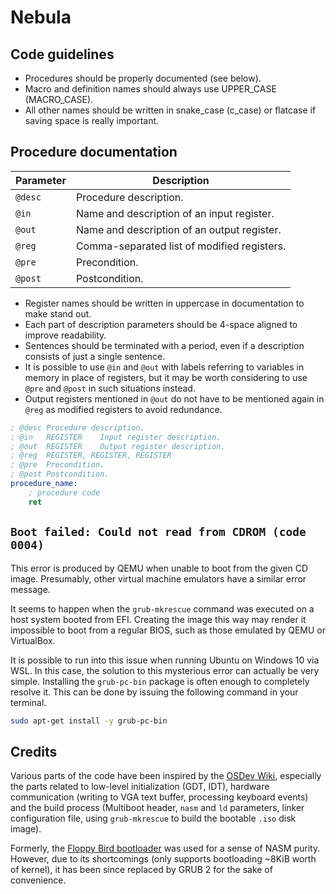 # Nebula

## Code guidelines

- Procedures should be properly documented (see below).
- Macro and definition names should always use UPPER_CASE (MACRO_CASE).
- All other names should be written in snake_case (c_case) or flatcase if saving space is really important.

## Procedure documentation

| Parameter | Description                                 |
| --------- | ------------------------------------------- |
| `@desc`   | Procedure description.                      |
| `@in`     | Name and description of an input register.  |
| `@out`    | Name and description of an output register. |
| `@reg`    | Comma-separated list of modified registers. |
| `@pre`    | Precondition.                               |
| `@post`   | Postcondition.                              |

- Register names should be written in uppercase in documentation to make stand out.
- Each part of description parameters should be 4-space aligned to improve readability.
- Sentences should be terminated with a period, even if a description consists of just a single sentence.
- It is possible to use `@in` and `@out` with labels referring to variables in memory in place of registers, but it may be worth considering to use `@pre` and `@post` in such situations instead.
- Output registers mentioned in `@out` do not have to be mentioned again in `@reg` as modified registers to avoid redundance.

```nasm
; @desc Procedure description.
; @in   REGISTER    Input register description.
; @out  REGISTER    Output register description.
; @reg  REGISTER, REGISTER, REGISTER
; @pre  Precondition.
; @post Postcondition.
procedure_name:
    ; procedure code
    ret
```

## `Boot failed: Could not read from CDROM (code 0004)`

This error is produced by QEMU when unable to boot from the given CD image.
Presumably, other virtual machine emulators have a similar error message.

It seems to happen when the `grub-mkrescue` command was executed on a host system booted from EFI.
Creating the image this way may render it impossible to boot from a regular BIOS, such as those emulated by QEMU or VirtualBox.

It is possible to run into this issue when running Ubuntu on Windows 10 via WSL.
In this case, the solution to this mysterious error can actually be very simple.
Installing the `grub-pc-bin` package is often enough to completely resolve it.
This can be done by issuing the following command in your terminal.

```sh
sudo apt-get install -y grub-pc-bin
```

## Credits

Various parts of the code have been inspired by the [OSDev Wiki](https://wiki.osdev.org/), especially the parts related to low-level initialization (GDT, IDT), hardware communication (writing to VGA text buffer, processing keyboard events) and the build process (Multiboot header, `nasm` and `ld` parameters, linker configuration file, using `grub-mkrescue` to build the bootable `.iso` disk image).

Formerly, the [Floppy Bird bootloader](https://github.com/icebreaker/floppybird/blob/master/src/boot.asm) was used for a sense of NASM purity.
However, due to its shortcomings (only supports bootloading ~8KiB worth of kernel), it has been since replaced by GRUB 2 for the sake of convenience.
